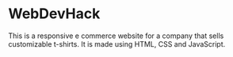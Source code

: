 # WebDevHack


This is a responsive e commerce website for a company that sells customizable t-shirts.
It is made using HTML, CSS and JavaScript.
